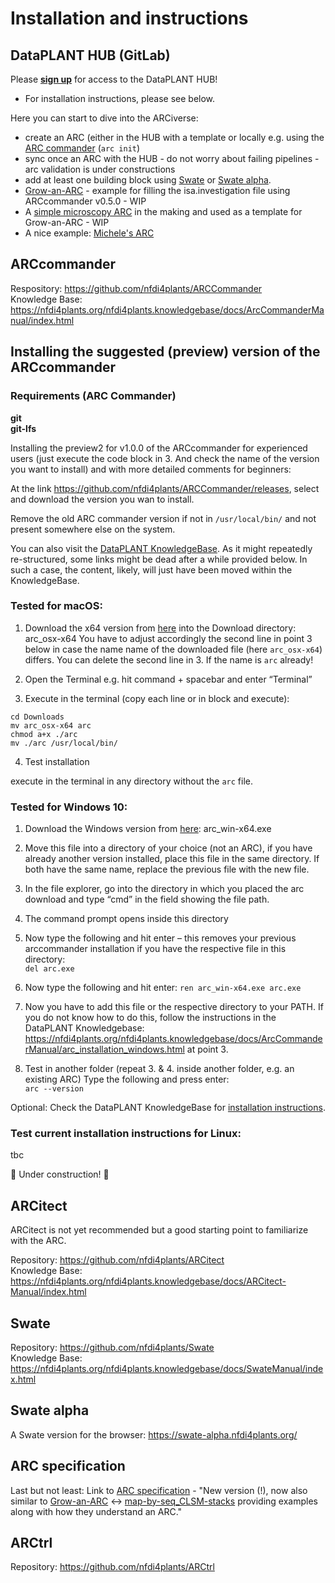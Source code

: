 # Installation and instructions

## DataPLANT HUB (GitLab)

Please [**sign up**](https://auth.nfdi4plants.org/realms/dataplant/login-actions/registration?client_id=gitlab-fr&tab_id=ie6dwnHi6Uc) for access to the DataPLANT HUB!  

- For installation instructions, please see below.

Here you can start to dive into the ARCiverse:
- create an ARC (either in the HUB with a template or locally e.g. using the [ARC commander]() (`arc init`)
- sync once an ARC with the HUB - do not worry about failing pipelines - arc validation is under constructions
- add at least one building block using [Swate](https://github.com/nfdi4plants/Swate) or [Swate alpha](https://swate-alpha.nfdi4plants.org/).
- [Grow-an-ARC](https://git.nfdi4plants.org/andreaschrader/Grow-an-ARC_Example) - example for filling the isa.investigation file using ARCcommander v0.5.0 - WIP
- A [simple microscopy ARC](https://git.nfdi4plants.org/natural-variation-and-evolution/microscopy_collection/map-by-seq_clsm-stacks) in the making and used as a template for Grow-an-ARC - WIP
- A nice example: [Michele's ARC](https://git.nfdi4plants.org/michele.bortolomeazzi/mben_resolve)

## ARCcommander

Respository: https://github.com/nfdi4plants/ARCCommander   
Knowledge Base: https://nfdi4plants.org/nfdi4plants.knowledgebase/docs/ArcCommanderManual/index.html   

## Installing the suggested **(preview) version of the ARCcommander**

### Requirements (ARC Commander)
**git**  
**git-lfs**  

Installing the preview2 for v1.0.0 of the ARCcommander for experienced users (just execute the code block in 3. And check the name of the version you want to install) and with more detailed comments for beginners:

At the link https://github.com/nfdi4plants/ARCCommander/releases, select and download the version you wan to install.

Remove the old ARC commander version if not in `/usr/local/bin/` and not present somewhere else on the system.

You can also visit the [DataPLANT KnowledgeBase](https://nfdi4plants.org/nfdi4plants.knowledgebase). As it might repeatedly re-structured, some links might be dead after a while provided below. In such a case, the content, likely, will just have been moved within the KnowledgeBase.

### Tested for macOS:

1.	Download the x64 version from [here](https://github.com/nfdi4plants/ARCCommander/releases) into the Download directory: arc_osx-x64 
You have to adjust accordingly the second line in point 3 below in case the name name of the downloaded file (here `arc_osx-x64`) differs. You can delete the second line in 3. If the name is `arc` already!

2.	Open the Terminal
e.g. hit command + spacebar and enter “Terminal”

3.	Execute in the terminal (copy each line or in block and execute):
```
cd Downloads
mv arc_osx-x64 arc
chmod a+x ./arc
mv ./arc /usr/local/bin/
```

4. Test installation

execute in the terminal in any directory without the `arc` file.  

### Tested for Windows 10:

1.	Download the Windows version from [here](https://github.com/nfdi4plants/ARCCommander/releases): arc_win-x64.exe 

2.	Move this file into a directory of your choice (not an ARC), if you have already another version installed, place this file in the same directory. If both have the same name, replace the previous file with the new file.

3.	In the file explorer, go into the directory in which you placed the arc download and type “cmd” in the field showing the file path.

4.	The command prompt opens inside this directory  

5.	Now type the following and hit enter – this removes your previous arccommander installation if you have the respective file in this directory:   
`del arc.exe`   
   
6.	Now type the following and hit enter:
`ren arc_win-x64.exe arc.exe`  

7.	Now you have to add this file or the respective directory to your PATH. If you do not know how to do this, follow the instructions in the DataPLANT Knowledgebase: https://nfdi4plants.org/nfdi4plants.knowledgebase/docs/ArcCommanderManual/arc_installation_windows.html at point 3.  

8.	Test in another folder (repeat 3. & 4. inside another folder, e.g. an existing ARC)
Type the following and press enter:   
`arc --version`   


Optional: Check the DataPLANT KnowledgeBase for [installation instructions](https://nfdi4plants.org/nfdi4plants.knowledgebase/docs/ArcCommanderManual/).   


### Test current installation instructions for Linux:
tbc   

:construction: Under construction! :construction:

## ARCitect
ARCitect is not yet recommended but a good starting point to familiarize with the ARC.

Repository: https://github.com/nfdi4plants/ARCitect   
Knowledge Base: https://nfdi4plants.org/nfdi4plants.knowledgebase/docs/ARCitect-Manual/index.html  

## Swate

Repository: https://github.com/nfdi4plants/Swate   
Knowledge Base: https://nfdi4plants.org/nfdi4plants.knowledgebase/docs/SwateManual/index.html   

## Swate alpha

A Swate version for the browser: https://swate-alpha.nfdi4plants.org/   


## ARC specification

Last but not least: Link to [ARC specification](https://github.com/nfdi4plants/ARC-specification) - "New version (!), now also similar to [Grow-an-ARC](https://git.nfdi4plants.org/andreaschrader/Grow-an-ARC_Example) <-> [map-by-seq_CLSM-stacks](https://git.nfdi4plants.org/natural-variation-and-evolution/microscopy_collection/map-by-seq_clsm-stacks) providing examples along with how they understand an ARC."

## ARCtrl
Repository: https://github.com/nfdi4plants/ARCtrl   
